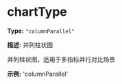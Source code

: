 # chartType

**Type:** `"columnParallel"`

**描述:**
并列柱状图
  
  并列柱状图，适用于多指标并行对比场景

**示例:**
'columnParallel'

